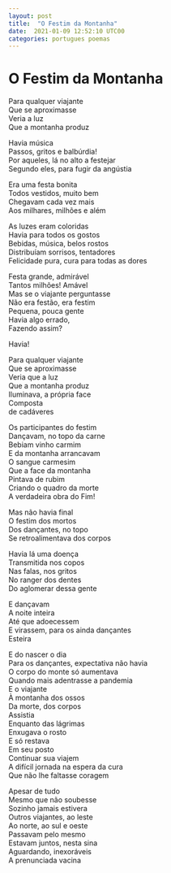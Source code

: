 ```yaml
---
layout: post
title:  "O Festim da Montanha"
date:  2021-01-09 12:52:10 UTC00 
categories: portugues poemas
---
```


# O Festim da Montanha 

Para qualquer viajante\
Que se aproximasse\
Veria a luz\
Que a montanha produz

Havia música\
Passos, gritos e balbúrdia!\
Por aqueles, lá no alto a festejar\
Segundo eles, para fugir da angústia

Era uma festa bonita\
Todos vestidos, muito bem\
Chegavam cada vez mais\
Aos milhares, milhões e além

As luzes eram coloridas\
Havia para todos os gostos\
Bebidas, música, belos rostos\
Distribuíam sorrisos, tentadores\
Felicidade pura, cura para todas as dores

Festa grande, admirável\
Tantos milhões! Amável\
Mas se o viajante perguntasse\
Não era festão, era festim\
Pequena, pouca gente\
Havia algo errado,\
Fazendo assim?

Havia!

Para qualquer viajante\
Que se aproximasse\
Veria que a luz\
Que a montanha produz\
Iluminava, a própria face\
Composta\
de cadáveres

Os participantes do festim\
Dançavam, no topo da carne\
Bebiam vinho carmim\
E da montanha arrancavam\
O sangue carmesim\
Que a face da montanha\
Pintava de rubim\
Criando o quadro da morte\
A verdadeira obra do Fim!

Mas não havia final\
O festim dos mortos\
Dos dançantes, no topo\
Se retroalimentava dos corpos

Havia lá uma doença\
Transmitida nos copos\
Nas falas, nos gritos\
No ranger dos dentes\
Do aglomerar dessa gente

E dançavam\
A noite inteira\
Até que adoecessem\
E virassem, para os ainda dançantes\
Esteira

E do nascer o dia\
Para os dançantes, expectativa não havia\
O corpo do monte só aumentava\
Quando mais adentrasse a pandemia\
E o viajante\
À montanha dos ossos\
Da morte, dos corpos\
Assistia\
Enquanto das lágrimas\
Enxugava o rosto\
E só restava\
Em seu posto\
Continuar sua viajem\
A difícil jornada na espera da cura\
Que não lhe faltasse coragem

Apesar de tudo\
Mesmo que não soubesse\
Sozinho jamais estivera\
Outros viajantes, ao leste\
Ao norte, ao sul e oeste\
Passavam pelo mesmo\
Estavam juntos, nesta sina\
Aguardando, inexoráveis\
A prenunciada vacina
